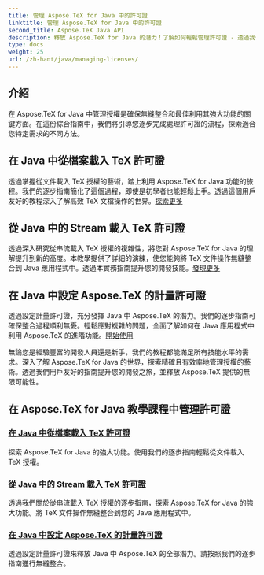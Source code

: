 ```yaml
---
title: 管理 Aspose.TeX for Java 中的許可證
linktitle: 管理 Aspose.TeX for Java 中的許可證
second_title: Aspose.TeX Java API
description: 釋放 Aspose.TeX for Java 的潛力！了解如何輕鬆管理許可證 - 透過我們的逐步教學從檔案、串流或設定計量許可證。
type: docs
weight: 25
url: /zh-hant/java/managing-licenses/
---
```


## 介紹 

在 Aspose.TeX for Java 中管理授權是確保無縫整合和最佳利用其強大功能的關鍵方面。在這份綜合指南中，我們將引導您逐步完成處理許可證的流程，探索適合您特定需求的不同方法。

## 在 Java 中從檔案載入 TeX 許可證

透過掌握從文件載入 TeX 授權的藝術，踏上利用 Aspose.TeX for Java 功能的旅程。我們的逐步指南簡化了這個過程，即使是初學者也能輕鬆上手。透過這個用戶友好的教程深入了解高效 TeX 文檔操作的世界。[探索更多](./load-license-from-file/)

## 從 Java 中的 Stream 載入 TeX 許可證

透過深入研究從串流載入 TeX 授權的複雜性，將您對 Aspose.TeX for Java 的理解提升到新的高度。本教學提供了詳細的演練，使您能夠將 TeX 文件操作無縫整合到 Java 應用程式中。透過本實務指南提升您的開發技能。[發現更多](./load-license-from-stream/)

## 在 Java 中設定 Aspose.TeX 的計量許可證

透過設定計量許可證，充分發揮 Java 中 Aspose.TeX 的潛力。我們的逐步指南可確保整合過程順利無憂。輕鬆應對複雜的問題，全面了解如何在 Java 應用程式中利用 Aspose.TeX 的進階功能。[開始使用](./set-metered-license/)

無論您是經驗豐富的開發人員還是新手，我們的教程都能滿足所有技能水平的需求。深入了解 Aspose.TeX for Java 的世界，探索精確且有效率地管理授權的藝術。透過我們用戶友好的指南提升您的開發之旅，並釋放 Aspose.TeX 提供的無限可能性。
## 在 Aspose.TeX for Java 教學課程中管理許可證
### [在 Java 中從檔案載入 TeX 許可證](./load-license-from-file/)
探索 Aspose.TeX for Java 的強大功能。使用我們的逐步指南輕鬆從文件載入 TeX 授權。
### [從 Java 中的 Stream 載入 TeX 許可證](./load-license-from-stream/)
透過我們關於從串流載入 TeX 授權的逐步指南，探索 Aspose.TeX for Java 的強大功能。將 TeX 文件操作無縫整合到您的 Java 應用程式中。
### [在 Java 中設定 Aspose.TeX 的計量許可證](./set-metered-license/)
透過設定計量許可證來釋放 Java 中 Aspose.TeX 的全部潛力。請按照我們的逐步指南進行無縫整合。